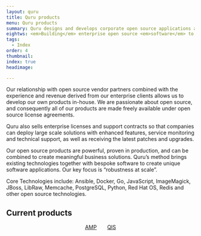 ```yaml
---
layout: quru
title: Quru products
menu: Quru products
summary: Quru designs and develops corporate open source applications available with enterprise support.
eightws: <em>Building</em> enterprise open source <em>software</em> to empower business
tags:
  - Index
order: 4
thumbnail:
index: true
headimage:

---
```


Our relationship with open source vendor partners combined with the experience and revenue derived from our enterprise clients allows us to develop our own products in-house. We are passionate about open source, and consequently all of our products are made freely available under open source license agreements.

Quru also sells enterprise licenses and support contracts so that companies can deploy large scale solutions with enhanced features, service monitoring and technical support, as well as receiving the latest patches and upgrades.

Our open source products are powerful, proven in production, and can be combined to create meaningful business solutions. Quru’s method brings existing technologies together with bespoke software to create unique software applications. Our key focus is “robustness at scale”.

Core Technologies include: Ansible, Docker, Go, JavaScript, ImageMagick, JBoss, LibRaw, Memcache, PostgreSQL, Python, Red Hat OS, Redis and other open source technologies.

## Current products

<center><a href="/products/amp.html" class="button" style="margin-right: 2em;">AMP</a><a href="/products/qis.html" class="button">QIS</a></center>
